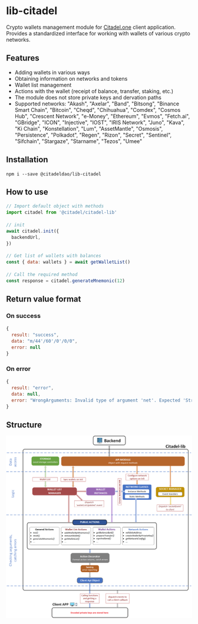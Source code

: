 # lib-citadel

Crypto wallets management module for [Citadel.one](https://app.citadel.one/) client application.
Provides a standardized interface for working with wallets of various crypto networks.

## Features

- Adding wallets in various ways
- Obtaining information on networks and tokens
- Wallet list management
- Actions with the wallet (receipt of balance, transfer, staking, etc.)
- The module does not store private keys and dervation paths
- Supported networks: "Akash", "Axelar", "Band", "Bitsong", "Binance Smart Chain", "Bitcoin", "Cheqd", "Chihuahua", "Comdex", "Cosmos Hub", "Crescent Network", "e-Money", "Ethereum", "Evmos", "Fetch.ai", "GBridge", "ICON", "Injective", "IOST", "IRIS Network", "Juno", "Kava", "Ki Chain", "Konstellation", "Lum", "AssetMantle", "Osmosis", "Persistence", "Polkadot", "Regen", "Rizon", "Secret", "Sentinel", "Sifchain", "Stargaze", "Starname", "Tezos", "Umee" 

## Installation

```shell
npm i --save @citadeldao/lib-citadel
```

## How to use

```js
// Import default object with methods
import citadel from '@citadel/citadel-lib'

// init
await citadel.init({
  backendUrl,
})

// Get list of wallets with balances
const { data: wallets } = await getWalletList()

// Call the required method
const response = citadel.generateMnemonic(12)
```

## Return value format

### On success

```js
{
  result: "success",
  data: "m/44'/60'/0'/0/0",
  error: null
}
```

### On error

```js
{
  result: "error",
  data: null,
  error: "WrongArguments: Invalid type of argument 'net'. Expected 'String', got 'Number'"
}
```

## Structure

![Library structure](https://github.com/citadeldao/citadel-lib/raw/master/structure.png)
